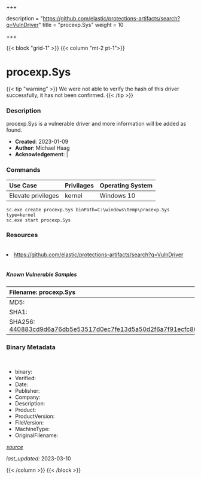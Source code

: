 +++

description = "https://github.com/elastic/protections-artifacts/search?q=VulnDriver"
title = "procexp.Sys"
weight = 10

+++


{{< block "grid-1" >}}
{{< column "mt-2 pt-1">}}




# procexp.Sys 


{{< tip "warning" >}}
We were not able to verify the hash of this driver successfully, it has not been confirmed.
{{< /tip >}}




### Description


procexp.Sys is a vulnerable driver and more information will be added as found.


- **Created**: 2023-01-09
- **Author**: Michael Haag
- **Acknowledgement**:  | [](https://twitter.com/)

### Commands

| Use Case | Privilages | Operating System | 
|:---- | ---- | ---- |
| Elevate privileges | kernel | Windows 10 |

```
sc.exe create procexp.Sys binPath=C:\windows\temp\procexp.Sys type=kernel
sc.exe start procexp.Sys
```

### Resources
<br>


<li><a href=" https://github.com/elastic/protections-artifacts/search?q=VulnDriver"> https://github.com/elastic/protections-artifacts/search?q=VulnDriver</a></li>


<br>


##### Known Vulnerable Samples

| Filename: procexp.Sys |
|:---- |
|MD5: <a href="https://www.virustotal.com/gui/file/{&#39;Filename&#39;: &#39;procexp.Sys&#39;, &#39;MD5&#39;: &#39;&#39;, &#39;SHA1&#39;: &#39;&#39;, &#39;SHA256&#39;: &#39;440883cd9d6a76db5e53517d0ec7fe13d5a50d2f6a7f91ecfc863bc3490e4f5c&#39;}"></a>|
|SHA1: <a href="https://www.virustotal.com/gui/file/{&#39;Filename&#39;: &#39;procexp.Sys&#39;, &#39;MD5&#39;: &#39;&#39;, &#39;SHA1&#39;: &#39;&#39;, &#39;SHA256&#39;: &#39;440883cd9d6a76db5e53517d0ec7fe13d5a50d2f6a7f91ecfc863bc3490e4f5c&#39;}"></a>|
|SHA256: <a href="https://www.virustotal.com/gui/file/{&#39;Filename&#39;: &#39;procexp.Sys&#39;, &#39;MD5&#39;: &#39;&#39;, &#39;SHA1&#39;: &#39;&#39;, &#39;SHA256&#39;: &#39;440883cd9d6a76db5e53517d0ec7fe13d5a50d2f6a7f91ecfc863bc3490e4f5c&#39;}">440883cd9d6a76db5e53517d0ec7fe13d5a50d2f6a7f91ecfc863bc3490e4f5c</a>|




### Binary Metadata
<br>

- binary: 
- Verified: 
- Date: 
- Publisher: 
- Company: 
- Description: 
- Product: 
- ProductVersion: 
- FileVersion: 
- MachineType: 
- OriginalFilename: 

[*source*](https://github.com/magicsword-io/LOLDrivers/tree/main/yaml/procexp.sys.yml)

*last_updated:* 2023-03-10


{{< /column >}}
{{< /block >}}
